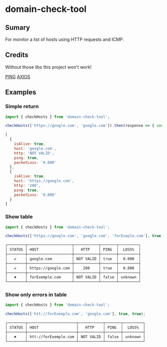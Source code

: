 # domain-check-tool

## Sumary
For monitor a list of hosts using HTTP requests and ICMP.

## Credits
Without those libs this project won't work!

[PING](https://www.npmjs.com/package/ping)
[AXIOS](https://www.npmjs.com/package/axios)
## Examples

### Simple return

```javascript
import { checkHosts } from 'domain-check-tool';

checkHosts(['https://google.com', 'google.com']).then(response => { console.log(response) });
```

```javascript
[
  {
    isAlive: true,
    host: 'google.com',
    http: 'NOT VALID',
    ping: true,
    packetLoss: '0.000'
  },
  {
    isAlive: true,
    host: 'https://google.com',
    http: '200',
    ping: true,
    packetLoss: '0.000'
  }
]
```

### Show table

```javascript
import { checkHosts } from 'domain-check-tool';

checkHosts(['https://google.com', 'google.com', 'forExeple.com'], true);
```

```bash
┌────────┬────────────────────┬───────────┬───────┬─────────┐
│ STATUS │ HOST               │   HTTP    │ PING  │  LOSS%  │
├────────┼────────────────────┼───────────┼───────┼─────────┤
│   ✔    │ google.com         │ NOT VALID │ true  │  0.000  │
├────────┼────────────────────┼───────────┼───────┼─────────┤
│   ✔    │ https://google.com │    200    │ true  │  0.000  │
├────────┼────────────────────┼───────────┼───────┼─────────┤
│   ✖    │ forExemple.com     │ NOT VALID │ false │ unknown │
└────────┴────────────────────┴───────────┴───────┴─────────┘
```

### Show only errors in table

```javascript
import { checkHosts } from 'domain-check-tool';

checkHosts(['htt://forExemple.com', 'google.com'], true, true);
```

```bash
┌────────┬──────────────────────┬───────────┬───────┬─────────┐
│ STATUS │ HOST                 │   HTTP    │ PING  │  LOSS%  │
├────────┼──────────────────────┼───────────┼───────┼─────────┤
│   ✖    │ htt://forExemple.com │ NOT VALID │ false │ unknown │
└────────┴──────────────────────┴───────────┴───────┴─────────┘
```